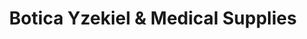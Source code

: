 ---
title: "Botica Yzekiel & Medical Supplies"
url: /palo/botica-yzekiel-und-medical-supplies/
shop: Drogerie
---